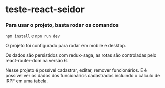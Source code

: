 # teste-react-seidor

### Para usar o projeto, basta rodar os comandos
```npm install```
e
```npm run dev```

O projeto foi configurado para rodar em mobile e desktop.

Os dados são persistidos com redux-saga, as rotas são controladas pelo react-router-dom na versão 6.

Nesse projeto é possível cadastrar, editar, remover funcionários. E é possível ver os dados dos funcionários cadastrados incluindo o cálculo de IRPF em uma tabela.
